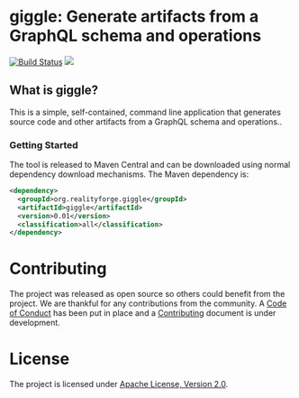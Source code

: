 # giggle: Generate artifacts from a GraphQL schema and operations

[![Build Status](https://secure.travis-ci.org/realityforge/giggle.svg?branch=master)](http://travis-ci.org/realityforge/giggle)
[<img src="https://img.shields.io/maven-central/v/org.realityforge.giggle/giggle.svg?label=latest%20release"/>](http://search.maven.org/#search%7Cga%7C1%7Cg%3A%22org.realityforge.giggle%22%20a%3A%22giggle%22)

## What is giggle?

This is a simple, self-contained, command line application that generates source code and other artifacts
from a GraphQL schema and operations..

### Getting Started

The tool is released to Maven Central and can be downloaded using normal dependency download mechanisms.
The Maven dependency is:

```xml
<dependency>
  <groupId>org.realityforge.giggle</groupId>
  <artifactId>giggle</artifactId>
  <version>0.01</version>
  <classification>all</classification>
</dependency>
```

# Contributing

The project was released as open source so others could benefit from the project. We are thankful for any
contributions from the community. A [Code of Conduct](CODE_OF_CONDUCT.md) has been put in place and
a [Contributing](CONTRIBUTING.md) document is under development.

# License

The project is licensed under [Apache License, Version 2.0](LICENSE).
